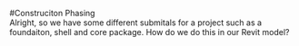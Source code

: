 #Construciton Phasing 
<br>
Alright, so we have some different submitals for a project such as a foundaiton, shell and core package. How do we do this in our Revit model?
